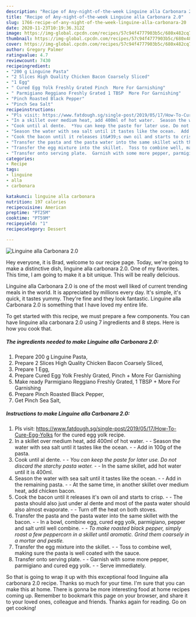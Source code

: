 ```yaml
---
description: "Recipe of Any-night-of-the-week Linguine alla Carbonara 2.0"
title: "Recipe of Any-night-of-the-week Linguine alla Carbonara 2.0"
slug: 1766-recipe-of-any-night-of-the-week-linguine-alla-carbonara-20
date: 2020-11-23T10:19:36.312Z
image: https://img-global.cpcdn.com/recipes/57c94f4777903b5c/680x482cq70/linguine-alla-carbonara-20-recipe-main-photo.jpg
thumbnail: https://img-global.cpcdn.com/recipes/57c94f4777903b5c/680x482cq70/linguine-alla-carbonara-20-recipe-main-photo.jpg
cover: https://img-global.cpcdn.com/recipes/57c94f4777903b5c/680x482cq70/linguine-alla-carbonara-20-recipe-main-photo.jpg
author: Gregory Palmer
ratingvalue: 4.7
reviewcount: 7430
recipeingredient:
- "200 g Linguine Pasta"
- "2 Slices High Quality Chicken Bacon Coarsely Sliced"
- "1 Egg"
- " Cured Egg Yolk Freshly Grated Pinch  More For Garnishing"
- " Parmigiano Reggiano Freshly Grated 1 TBSP  More For Garnishing"
- "Pinch Roasted Black Pepper"
- "Pinch Sea Salt"
recipeinstructions:
- "Pls visit: https://www.fatdough.sg/single-post/2019/05/17/How-To-Cure-Egg-Yolks for the cured egg yolk recipe."
- "In a skillet over medium heat, add 400ml of hot water.  Season the water with sea salt until it tastes like the ocean.  Add in 100g of the pasta."
- "Cook until al dente.  *You can keep the paste for later use. Do not discard the starchy pasta water.*  In the same skillet, add hot water until it is 400ml."
- "Season the water with sea salt until it tastes like the ocean.  Add in the remaining pasta.  At the same time, in another skillet over medium heat, add chicken bacon."
- "Cook the bacon until it releases it&#39;s own oil and starts to crisp.  The pasta should also just under al dente and most of the pasta water should also almost evaporate.  Turn off the heat on both stoves."
- "Transfer the pasta and the pasta water into the same skillet with the bacon.  In a bowl, combine egg, cured egg yolk, parmigiano, pepper and salt until well combine.  *To make roasted black pepper, simply roast a few peppercorn in a skillet until aromatic. Grind them coarsely in a mortar and pestle.*"
- "Transfer the egg mixture into the skillet.  Toss to combine well, making sure the pasta is well coated with the sauce."
- "Transfer onto serving plate.  Garnish with some more pepper, parmigiano and cured egg yolk.  Serve immediately."
categories:
- Recipe
tags:
- linguine
- alla
- carbonara

katakunci: linguine alla carbonara 
nutrition: 197 calories
recipecuisine: American
preptime: "PT25M"
cooktime: "PT59M"
recipeyield: "1"
recipecategory: Dessert

---
```



![Linguine alla Carbonara 2.0](https://img-global.cpcdn.com/recipes/57c94f4777903b5c/680x482cq70/linguine-alla-carbonara-20-recipe-main-photo.jpg)

Hey everyone, it is Brad, welcome to our recipe page. Today, we're going to make a distinctive dish, linguine alla carbonara 2.0. One of my favorites. This time, I am going to make it a bit unique. This will be really delicious.

Linguine alla Carbonara 2.0 is one of the most well liked of current trending meals in the world. It is appreciated by millions every day. It's simple, it's quick, it tastes yummy. They're fine and they look fantastic. Linguine alla Carbonara 2.0 is something that I have loved my entire life.




To get started with this recipe, we must prepare a few components. You can have linguine alla carbonara 2.0 using 7 ingredients and 8 steps. Here is how you cook that.

<!--inarticleads1-->

##### The ingredients needed to make Linguine alla Carbonara 2.0:

1. Prepare 200 g Linguine Pasta,
1. Prepare 2 Slices High Quality Chicken Bacon Coarsely Sliced,
1. Prepare 1 Egg,
1. Prepare  Cured Egg Yolk Freshly Grated, Pinch + More For Garnishing
1. Make ready  Parmigiano Reggiano Freshly Grated, 1 TBSP + More For Garnishing
1. Prepare Pinch Roasted Black Pepper,
1. Get Pinch Sea Salt,




<!--inarticleads2-->

##### Instructions to make Linguine alla Carbonara 2.0:

1. Pls visit: https://www.fatdough.sg/single-post/2019/05/17/How-To-Cure-Egg-Yolks for the cured egg yolk recipe.
1. In a skillet over medium heat, add 400ml of hot water. -  - Season the water with sea salt until it tastes like the ocean. -  - Add in 100g of the pasta.
1. Cook until al dente. -  - *You can keep the paste for later use. Do not discard the starchy pasta water.* -  - In the same skillet, add hot water until it is 400ml.
1. Season the water with sea salt until it tastes like the ocean. -  - Add in the remaining pasta. -  - At the same time, in another skillet over medium heat, add chicken bacon.
1. Cook the bacon until it releases it&#39;s own oil and starts to crisp. -  - The pasta should also just under al dente and most of the pasta water should also almost evaporate. -  - Turn off the heat on both stoves.
1. Transfer the pasta and the pasta water into the same skillet with the bacon. -  - In a bowl, combine egg, cured egg yolk, parmigiano, pepper and salt until well combine. -  - *To make roasted black pepper, simply roast a few peppercorn in a skillet until aromatic. Grind them coarsely in a mortar and pestle.*
1. Transfer the egg mixture into the skillet. -  - Toss to combine well, making sure the pasta is well coated with the sauce.
1. Transfer onto serving plate. -  - Garnish with some more pepper, parmigiano and cured egg yolk. -  - Serve immediately.




So that is going to wrap it up with this exceptional food linguine alla carbonara 2.0 recipe. Thanks so much for your time. I'm sure that you can make this at home. There is gonna be more interesting food at home recipes coming up. Remember to bookmark this page on your browser, and share it to your loved ones, colleague and friends. Thanks again for reading. Go on get cooking!
